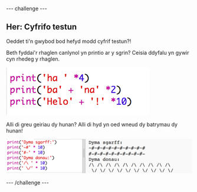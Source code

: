 --- challenge ---
## Her: Cyfrifo testun
Oeddet ti'n gwybod bod hefyd modd cyfrif testun?!

Beth fyddai'r rhaglen canlynol yn printio ar y sgrin? Ceisia ddyfalu yn gywir cyn rhedeg y rhaglen. 

![screenshot](images/me-text-calc.png)

Alli di greu geiriau dy hunan? Alli di hyd yn oed wneud dy batrymau dy hunan! 

![screenshot](images/me-patterns.png)

--- /challenge ---
